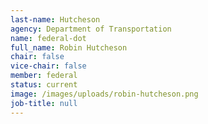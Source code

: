 ```yaml
---
last-name: Hutcheson
agency: Department of Transportation
name: federal-dot
full_name: Robin Hutcheson
chair: false
vice-chair: false
member: federal
status: current
image: /images/uploads/robin-hutcheson.png
job-title: null
---
```


